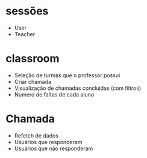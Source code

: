 # sessões

- User
- Teacher

# classroom

- Seleção de turmas que o professor possui
- Criar chamada
- Visualização de chamadas concluidas (com filtros)
- Numero de faltas de cada aluno

# Chamada

- Refetch de dados
- Usuários que responderam
- Usuários que não responderam
